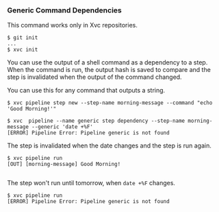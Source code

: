 ### Generic Command Dependencies

This command works only in Xvc repositories.

```console
$ git init
...
$ xvc init
```

You can use the output of a shell command as a dependency to a step.
When the command is run, the output hash is saved to compare and the step is invalidated when the output of the command changed.

You can use this for any command that outputs a string.

```console
$ xvc pipeline step new --step-name morning-message --command "echo 'Good Morning!'"

$ xvc  pipeline --name generic step dependency --step-name morning-message --generic 'date +%F'
[ERROR] Pipeline Error: Pipeline generic is not found

```

The step is invalidated when the date changes and the step is run again.

```console
$ xvc pipeline run
[OUT] [morning-message] Good Morning!


```

The step won't run until tomorrow, when `date +%F` changes.

```console
$ xvc pipeline run
[ERROR] Pipeline Error: Pipeline generic is not found

```

